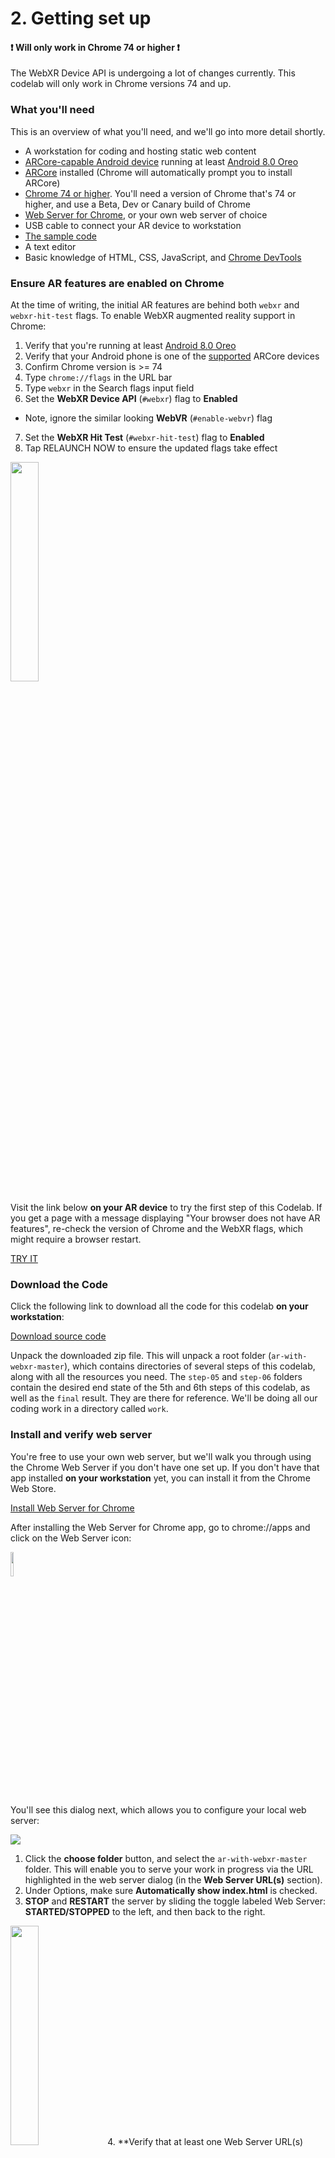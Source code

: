 # 2. Getting set up
#### :heavy_exclamation_mark: **Will only work in Chrome 74 or higher** :heavy_exclamation_mark:

The WebXR Device API is undergoing a lot of changes currently. This codelab will only work in Chrome versions 74 and up.

### What you'll need
This is an overview of what you'll need, and we'll go into more detail shortly.

* A workstation for coding and hosting static web content
* [ARCore-capable Android device](https://developers.google.com/ar/discover/#supported_devices) running at least [Android 8.0 Oreo](https://www.android.com/versions/oreo-8-0/)
* [ARCore](https://play.google.com/store/apps/details?id=com.google.ar.core) installed (Chrome will automatically prompt you to install ARCore)
* [Chrome 74 or higher](https://www.google.com/chrome/beta). You'll need a version of Chrome that's 74 or higher, and use a Beta, Dev or Canary build of Chrome
* [Web Server for Chrome](https://chrome.google.com/webstore/detail/web-server-for-chrome/ofhbbkphhbklhfoeikjpcbhemlocgigb), or your own web server of choice
* USB cable to connect your AR device to workstation
* [The sample code](https://github.com/arnaudhambenne/ar-with-webxr/archive/master.zip)
* A text editor
* Basic knowledge of HTML, CSS, JavaScript, and [Chrome DevTools](https://developer.chrome.com/devtools)

### Ensure AR features are enabled on Chrome
At the time of writing, the initial AR features are behind both `webxr` and `webxr-hit-test` flags. To enable WebXR augmented reality support in Chrome:

1. Verify that you're running at least [Android 8.0 Oreo](https://www.android.com/versions/oreo-8-0/)
2. Verify that your Android phone is one of the [supported](https://developers.google.com/ar/discover/#supported_devices) ARCore devices
3. Confirm Chrome version is >= 74
4. Type `chrome://flags` in the URL bar
5. Type `webxr` in the Search flags input field
6. Set the **WebXR Device API** (`#webxr`) flag to **Enabled**
* Note, ignore the similar looking **WebVR** (`#enable-webvr`) flag
7. Set the **WebXR Hit Test** (`#webxr-hit-test`) flag to **Enabled**
8. Tap RELAUNCH NOW to ensure the updated flags take effect

<img src="https://codelabs.developers.google.com/codelabs/ar-with-webxr/img/d1b234e7d6e04a2a.png" width="30%">

Visit the link below **on your AR device** to try the first step of this Codelab. If you get a page with a message displaying "Your browser does not have AR features", re-check the version of Chrome and the WebXR flags, which might require a browser restart.

[TRY IT](https://arnaudhambenne.github.io/ar-with-webxr/work/)

### Download the Code
Click the following link to download all the code for this codelab **on your workstation**:

[Download source code](https://github.com/arnaudhambenne/ar-with-webxr/archive/master.zip)

Unpack the downloaded zip file. This will unpack a root folder (`ar-with-webxr-master`), which contains directories of several steps of this codelab, along with all the resources you need. The `step-05` and `step-06` folders contain the desired end state of the 5th and 6th steps of this codelab, as well as the `final` result. They are there for reference. We'll be doing all our coding work in a directory called `work`.

### Install and verify web server
You're free to use your own web server, but we'll walk you through using the Chrome Web Server if you don't have one set up. If you don't have that app installed **on your workstation** yet, you can install it from the Chrome Web Store.

[Install Web Server for Chrome](https://chrome.google.com/webstore/detail/web-server-for-chrome/ofhbbkphhbklhfoeikjpcbhemlocgigb?hl=en)

After installing the Web Server for Chrome app, go to chrome://apps and click on the Web Server icon:

<img src="https://codelabs.developers.google.com/codelabs/ar-with-webxr/img/dc07bbc9fcfe7c5b.png" width="10%">

You'll see this dialog next, which allows you to configure your local web server:

<img src="https://codelabs.developers.google.com/codelabs/ar-with-webxr/img/b91087c4a372ee8d.png">

1. Click the **choose folder** button, and select the `ar-with-webxr-master` folder. This will enable you to serve your work in progress via the URL highlighted in the web server dialog (in the **Web Server URL(s)** section).
2. Under Options, make sure **Automatically show index.html** is checked.
3. **STOP** and **RESTART** the server by sliding the toggle labeled Web Server: **STARTED/STOPPED** to the left, and then back to the right.
<img src="https://codelabs.developers.google.com/codelabs/ar-with-webxr/img/daefd30e8a290df5.png" width="30%">
4. **Verify that at least one Web Server URL(s) appears:**
* **http://127.0.0.1:8887** — the default localhost URL

Now we also want to configure our AR device such that visiting `localhost:8887` on our AR device will access the same port on our workstation.
1. On you development workstation, go to `chrome://inspect` and click the **Port forwarding...** button:
![](https://codelabs.developers.google.com/codelabs/ar-with-webxr/img/9198a15678e90e07.png)

Use the **Port forwarding settings** dialog to forward port `8887` to `localhost:8887`. Ensure that **Enable port forwarding** is checked:

<img src="https://codelabs.developers.google.com/codelabs/ar-with-webxr/img/8ceaaff488b3161.png" width="40%">

Test your connection:

1. Connect your AR device to your workstation via a USB cable.
2. On your AR device in Chrome Canary enter `http://localhost:8887` into the URL bar.
Your AR device should forward this request to your development workstation's web server. You should see a directory of files.
3. On your AR device, tap on the `work` directory to load the `work/index.html` page.




You should see page that contains an **ENTER AUGMENTED REALITY** button...  |  However, if you see an **Unsupported Browser** error page, go back and confirm the Chrome Canary version, chrome://flags and restart Chrome.
:-------------------------:|:-------------------------:
![](https://codelabs.developers.google.com/codelabs/ar-with-webxr/img/2960fdfd01572a73.png)  |  <img src="https://codelabs.developers.google.com/codelabs/ar-with-webxr/img/eb923e4c74e0a8a5.png" width="82%">

1. Once the connection to your web server is working with your AR device, click the **ENTER AUGMENTED REALITY** button.
You may be prompted to install ARCore:
<img src="https://codelabs.developers.google.com/codelabs/ar-with-webxr/img/d9fa833e7c75fbf8.png" width="40%">


2. The first time you run an AR application you'll see a camera permissions prompt:



| <img src="https://codelabs.developers.google.com/codelabs/ar-with-webxr/img/32d7ef08a7216eb8.png" width="30%">  |  <img src="https://codelabs.developers.google.com/codelabs/ar-with-webxr/img/92b0afd1dc7915e.png" width="25%">
:-------------------------:|:-------------------------:


Once everything is good to go, there should be a scene of cubes overlayed on top of a camera feed. The scene understanding improves as more of the world is parsed by the camera, so some moving around can help stabilize things.

<img src="https://codelabs.developers.google.com/codelabs/ar-with-webxr/img/53edad20e6426c9c.png" width="85%">


> **Important**: For security reasons, the WebXR Device API is only able to run in secure (HTTPS) environments, with an exception made for `localhost` development. If you have issues activating WebXR, ensure you're using a secure document, or a `localhost` URL.

> From this point forward, all testing/verification (e.g. the **Test It Out** sections in subsequent steps) require visiting the link on your AR device.